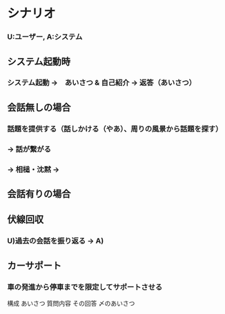 # シナリオ
### U:ユーザー, A:システム
## システム起動時
### システム起動 →　あいさつ & 自己紹介 → 返答（あいさつ）<br>
## 会話無しの場合
### 話題を提供する（話しかける（やあ）、周りの風景から話題を探す） <br>
### → 話が繋がる<br>
### → 相槌・沈黙 → 
## 会話有りの場合
###
## 伏線回収
### U)過去の会話を振り返る → A)
## カーサポート
### 車の発進から停車までを限定してサポートさせる



構成
あいさつ
質問内容
その回答
〆のあいさつ
